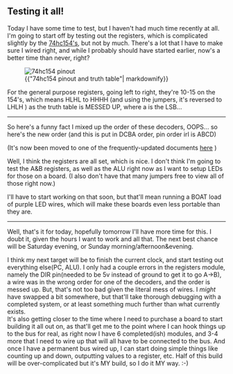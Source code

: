 ## Testing it all!

Today I have some time to test, but I haven't had much time recently at all.  I'm going to start off by testing out the registers, which is complicated slightly by the [74hc154's](https://www.jameco.com/Jameco/Products/ProdDS/45401.pdf), but not by much.  There's a lot that I have to make sure I wired right, and while I probably should have started earlier, now's a better time than never, right?

<figure>
  <div>
  <img src="{{site.url}}/assets/img/Screenshot_20250521_210250.png" alt="74hc154 pinout"/>
  </div>
  <figcaption>{{"74hc154 pinout and truth table"| markdownify}}</figcaption>
</figure>

For the general purpose registers, going left to right, they're 10-15 on the 154's, which means HLHL to HHHH (and using the jumpers, it's reversed to LHLH ) as the truth table is MESSED UP, where a is the LSB...

---

So here's a funny fact
I mixed up the order of these decoders, OOPS...
so here's the new order (and this is put in DCBA order, pin order irl is ABCD)

(It's now been moved to one of the frequently-updated documents [here](https://thecodingchicken.github.io/2020/01/01/color_design.html) )


Well, I think the registers are all set, which is nice.  I don't think I'm going to test the A&B registers, as well as the ALU right now as I want to setup LEDs for those on a board.  (I also don't have that many jumpers free to view all of those right now.)  

I'll have to start working on that soon, but that'll mean running a BOAT load of purple LED wires, which will make these boards even less portable than they are.  

---

Well, that's it for today, hopefully tomorrow I'll have more time for this.  I doubt it, given the hours I want to work and all that.  The next best chance will be Saturday evening, or Sunday morning/afternoon&evening.  

I think my next target will be to finish the current clock, and start testing out everything else(PC, ALU).  I only had a couple errors in the registers module, namely the DIR pin(needed to be 5v instead of ground to get it to go A->B), a wire was in the wrong order for one of the decoders, and the order is messed up.  But, that's not too bad given the literal mess of wires.  I _might_ have swapped a bit somewhere, but that'll take thorough debugging with a completed system, or at least something much further than what currently exists.  
It's also getting closer to the time where I need to purchase a board to start building it all out on, as that'll get me to the point where I can hook things up to the bus for real, as right now I have 6 completed(ish) modules, and 3-4 more that I need to wire up that will all have to be connected to the bus.  And once I have a permanent bus wired up, I can start doing simple things like counting up and down, outputting values to a register, etc.  Half of this build will be over-complicated but it's MY build, so I do it MY way.  :-)
